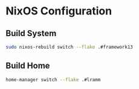 # NixOS Configuration

## Build System

```bash
sudo nixos-rebuild switch --flake .#framework13
```

## Build Home

```bash
home-manager switch --flake .#lramm
```
